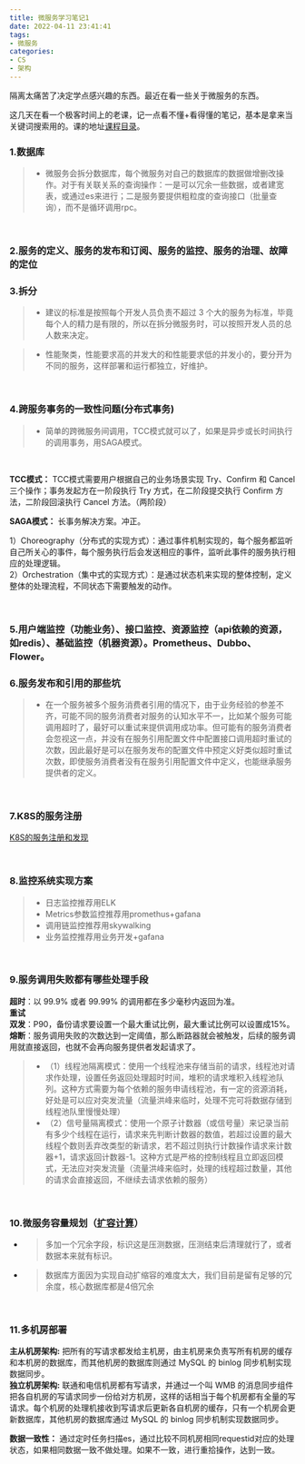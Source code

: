 ```yaml
---
title: 微服务学习笔记1
date: 2022-04-11 23:41:41
tags: 
- 微服务
categories: 
- CS
- 架构
---
```

 
隔离太痛苦了决定学点感兴趣的东西。最近在看一些关于微服务的东西。

这几天在看一个极客时间上的老课，记一点看不懂+看得懂的笔记，基本是拿来当关键词搜索用的。课的地址[课程目录](https://time.geekbang.org/column/intro/100014401?tab=catalog)。

### 1.数据库
> - 微服务会拆分数据库，每个微服务对自己的数据库的数据做增删改操作。对于有关联关系的查询操作：一是可以冗余一些数据，或者建宽表，或通过es来进行；二是服务要提供粗粒度的查询接口（批量查询），而不是循环调用rpc。

<br/>

### 2.服务的定义、服务的发布和订阅、服务的监控、服务的治理、故障的定位

### 3.拆分

> - 建议的标准是按照每个开发人员负责不超过 3 个大的服务为标准，毕竟每个人的精力是有限的，所以在拆分微服务时，可以按照开发人员的总人数来决定。

> - 性能聚类，性能要求高的并发大的和性能要求低的并发小的，要分开为不同的服务，这样部署和运行都独立，好维护。

<br/>

### 4.跨服务事务的一致性问题(分布式事务)
> - 简单的跨微服务间调用，TCC模式就可以了，如果是异步或长时间执行的调用事务，用SAGA模式。

<br/>

**TCC模式：** TCC模式需要用户根据自己的业务场景实现 Try、Confirm 和 Cancel 三个操作；事务发起方在一阶段执行 Try 方式，在二阶段提交执行 Confirm 方法，二阶段回滚执行 Cancel 方法。（两阶段）

**SAGA模式：** 长事务解决方案。冲正。

1）Choreography（分布式的实现方式）：通过事件机制实现的，每个服务都监听自己所关心的事件，每个服务执行后会发送相应的事件，监听此事件的服务执行相应的处理逻辑。  
2）Orchestration（集中式的实现方式）：是通过状态机来实现的整体控制，定义整体的处理流程，不同状态下需要触发的动作。

<br/>

### 5.用户端监控（功能业务）、接口监控、资源监控（api依赖的资源，如redis）、基础监控（机器资源）。Prometheus、Dubbo、Flower。

### 6.服务发布和引用的那些坑
> - 在一个服务被多个服务消费者引用的情况下，由于业务经验的参差不齐，可能不同的服务消费者对服务的认知水平不一，比如某个服务可能调用超时了，最好可以重试来提供调用成功率。但可能有的服务消费者会忽视这一点，并没有在服务引用配置文件中配置接口调用超时重试的次数，因此最好是可以在服务发布的配置文件中预定义好类似超时重试次数，即使服务消费者没有在服务引用配置文件中定义，也能继承服务提供者的定义。

<br/>

### 7.K8S的服务注册
[K8S的服务注册和发现](https://cloud.tencent.com/developer/article/1880454)

<br/>

### 8.监控系统实现方案

> - 日志监控推荐用ELK
> - Metrics参数监控推荐用promethus+gafana
> - 调用链监控推荐用skywalking
> - 业务监控推荐用业务开发+gafana

<br/>

### 9.服务调用失败都有哪些处理手段
**超时**：以 99.9% 或者 99.99% 的调用都在多少毫秒内返回为准。<br/>
**重试**<br/>
**双发**：P90，备份请求要设置一个最大重试比例，最大重试比例可以设置成15%。<br/>
**熔断**：服务调用失败的次数达到一定阈值，那么断路器就会被触发，后续的服务调用就直接返回，也就不会再向服务提供者发起请求了。
<br/>
> - （1）线程池隔离模式：使用一个线程池来存储当前的请求，线程池对请求作处理，设置任务返回处理超时时间，堆积的请求堆积入线程池队列。这种方式需要为每个依赖的服务申请线程池，有一定的资源消耗，好处是可以应对突发流量（流量洪峰来临时，处理不完可将数据存储到线程池队里慢慢处理）
> - （2）信号量隔离模式：使用一个原子计数器（或信号量）来记录当前有多少个线程在运行，请求来先判断计数器的数值，若超过设置的最大线程个数则丢弃改类型的新请求，若不超过则执行计数操作请求来计数器+1，请求返回计数器-1。这种方式是严格的控制线程且立即返回模式，无法应对突发流量（流量洪峰来临时，处理的线程超过数量，其他的请求会直接返回，不继续去请求依赖的服务）

<br/>

### 10.微服务容量规划（[扩容计算](https://time.geekbang.org/column/article/44118)）
- > 多加一个冗余字段，标识这是压测数据，压测结束后清理就行了，或者数据本来就有标识。
- > 数据库方面因为实现自动扩缩容的难度太大，我们目前是留有足够的冗余度，核心数据库都是4倍冗余
  
<br/>

### 11.多机房部署

**主从机房架构:** 把所有的写请求都发给主机房，由主机房来负责写所有机房的缓存和本机房的数据库，而其他机房的数据库则通过 MySQL 的 binlog 同步机制实现数据同步。<br/>
**独立机房架构:** 联通和电信机房都有写请求，并通过一个叫 WMB 的消息同步组件把各自机房的写请求同步一份给对方机房，这样的话相当于每个机房都有全量的写请求。每个机房的处理机接收到写请求后更新各自机房的缓存，只有一个机房会更新数据库，其他机房的数据库通过 MySQL 的 binlog 同步机制实现数据同步。

**数据一致性：** 通过定时任务扫描es，通过比较不同机房相同requestid对应的处理状态，如果相同数据一致不做处理。如果不一致，进行重拾操作，达到一致。
